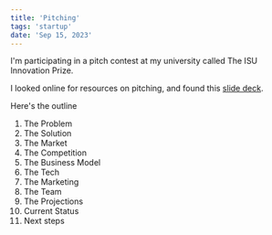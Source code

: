 ```yaml
---
title: 'Pitching'
tags: 'startup'
date: 'Sep 15, 2023'
---
```


I'm participating in a pitch contest at my university called The ISU Innovation Prize.

I looked online for resources on pitching, and found this [slide deck](https://www.slideshare.net/saren/the-art-of-the-pitch-44283008).

Here's the outline

1. The Problem
2. The Solution
3. The Market
4. The Competition
5. The Business Model
6. The Tech
7. The Marketing
8. The Team
9. The Projections
10. Current Status
11. Next steps
